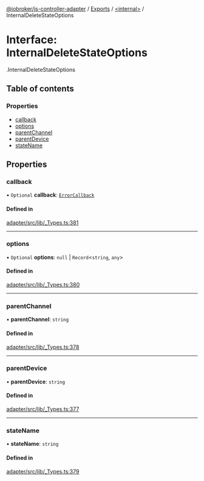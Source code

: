 [@iobroker/js-controller-adapter](../README.md) / [Exports](../modules.md) / [<internal\>](../modules/internal_.md) / InternalDeleteStateOptions

# Interface: InternalDeleteStateOptions

[<internal>](../modules/internal_.md).InternalDeleteStateOptions

## Table of contents

### Properties

- [callback](internal_.InternalDeleteStateOptions.md#callback)
- [options](internal_.InternalDeleteStateOptions.md#options)
- [parentChannel](internal_.InternalDeleteStateOptions.md#parentchannel)
- [parentDevice](internal_.InternalDeleteStateOptions.md#parentdevice)
- [stateName](internal_.InternalDeleteStateOptions.md#statename)

## Properties

### callback

• `Optional` **callback**: [`ErrorCallback`](../modules/internal_.md#errorcallback)

#### Defined in

[adapter/src/lib/_Types.ts:381](https://github.com/ioBroker/ioBroker.js-controller/blob/86a55dad/packages/adapter/src/lib/_Types.ts#L381)

___

### options

• `Optional` **options**: ``null`` \| `Record`<`string`, `any`\>

#### Defined in

[adapter/src/lib/_Types.ts:380](https://github.com/ioBroker/ioBroker.js-controller/blob/86a55dad/packages/adapter/src/lib/_Types.ts#L380)

___

### parentChannel

• **parentChannel**: `string`

#### Defined in

[adapter/src/lib/_Types.ts:378](https://github.com/ioBroker/ioBroker.js-controller/blob/86a55dad/packages/adapter/src/lib/_Types.ts#L378)

___

### parentDevice

• **parentDevice**: `string`

#### Defined in

[adapter/src/lib/_Types.ts:377](https://github.com/ioBroker/ioBroker.js-controller/blob/86a55dad/packages/adapter/src/lib/_Types.ts#L377)

___

### stateName

• **stateName**: `string`

#### Defined in

[adapter/src/lib/_Types.ts:379](https://github.com/ioBroker/ioBroker.js-controller/blob/86a55dad/packages/adapter/src/lib/_Types.ts#L379)
